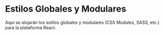 # Estilos Globales y Modulares

Aquí se alojarán los estilos globales y modulares (CSS Modules, SASS, etc.) para la plataforma React. 